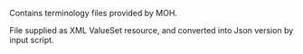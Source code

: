 Contains terminology files provided by MOH.

File supplied as XML ValueSet resource, and converted into Json version by input script.


